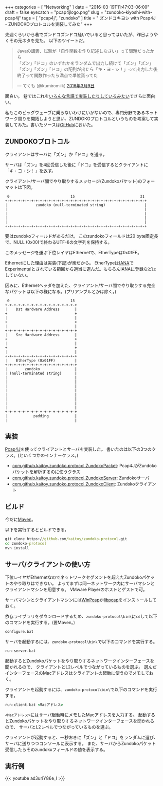 +++
categories = [ "Networking" ]
date = "2016-03-19T11:47:03-06:00"
draft = false
eyecatch = "pcap4jlogo.png"
slug = "zundoko-kiyoshi-with-pcap4j"
tags = [ "pcap4j", "zundoko" ]
title = " ズンドコキヨシ with Pcap4J - ZUNDOKOプロトコルを実装してみた"
+++

先週くらいから巷でズンドコズンドコ騒いでいると思ってはいたが、昨日ようやくその元ネタを見た。
以下のツイートだ。

<blockquote class="twitter-tweet" data-lang="ja"><p lang="ja" dir="ltr">Javaの講義、試験が「自作関数を作り記述しなさい」って問題だったから<br>「ズン」「ドコ」のいずれかをランダムで出力し続けて「ズン」「ズン」「ズン」「ズン」「ドコ」の配列が出たら「キ・ヨ・シ！」って出力した後終了って関数作ったら満点で単位貰ってた</p>&mdash; てくも (@kumiromilk) <a href="https://twitter.com/kumiromilk/status/707437861881180160">2016年3月9日</a></blockquote>
<script async src="//platform.twitter.com/widgets.js" charset="utf-8"></script>

面白い。
巷ではこれを[いろんな言語で実装したりしているみたい](http://qiita.com/shunsugai@github/items/971a15461de29563bf90)でさらに面白い。

私もこのビッグウェーブに乗らないわけにいかないので、専門分野であるネットワーク周りを開拓しようと思い、ZUNDOKOプロトコルというものを考案して実装してみた。書いたソースは[GitHub](https://github.com/kaitoy/zundoko-protocol)においた。

ZUNDOKOプロトコル
---------------
クライアントはサーバに「ズン」か「ドコ」を送る。

サーバは「ズン」を4回受信した後に「ドコ」を受信するとクライアントに「キ・ヨ・シ！」を返す。

クライアント/サーバ間でやり取りするメッセージ(Zundokoパケット)のフォーマットは下図。

```text
 0                            15                              31
+-+-+-+-+-+-+-+-+-+-+-+-+-+-+-+-+-+-+-+-+-+-+-+-+-+-+-+-+-+-+-+-+
|             zundoko (null-terminated string)                  |
|                                                               |
|                                                               |
|                                                               |
|                                                               |
+-+-+-+-+-+-+-+-+-+-+-+-+-+-+-+-+-+-+-+-+-+-+-+-+-+-+-+-+-+-+-+-+
```

要はzundokoフィールドがあるだけ。
このzundokoフィールドは20 byte固定長で、NULL (0x00)で終わるUTF-8の文字列を保持する。

このメッセージを運ぶ下位レイヤはEthernetで、EtherTypeは0x01FF。

Ethernetにした理由は実装(下記)が楽だから。
EtherTypeは[IANA](http://www.iana.org/assignments/ieee-802-numbers/ieee-802-numbers.xhtml#ieee-802-numbers-1)でExperimentalとされている範囲から適当に選んだ。もちろんIANAに登録などはしていない。

因みに、Ethernetヘッダを加えた、クライアント/サーバ間でやり取りする完全なパケットは以下の様になる。(プリアンブルとかは除く。)

```text
 0                            15
+-+-+-+-+-+-+-+-+-+-+-+-+-+-+-+-+
|    Dst Hardware Address       |
+                               +
|                               |
+                               +
|                               |
+-+-+-+-+-+-+-+-+-+-+-+-+-+-+-+-+
|    Src Hardware Address       |
+                               +
|                               |
+                               +
|                               |
+-+-+-+-+-+-+-+-+-+-+-+-+-+-+-+-+
|    EtherType (0x01FF)         |
+-+-+-+-+-+-+-+-+-+-+-+-+-+-+-+-+
|        zundoko                |
| (null-terminated string)      |
|                               |
|                               |
|                               |
|                               |
|                               |
|                               |
|                               |
|                               |
+-+-+-+-+-+-+-+-+-+-+-+-+-+-+-+-+
|            padding            |
|                               |
```

実装
----
[Pcap4J](https://github.com/kaitoy/pcap4j)を使ってクライアントとサーバを実装した。
書いたのは以下の3つのクラス。(といくつかのインナークラス。)

* [com.github.kaitoy.zundoko.protocol.ZundokoPacket](https://github.com/kaitoy/zundoko-protocol/tree/master/src/main/java/com/github/kaitoy/zundoko/protocol/ZundokoPacket.java): Pcap4JがZundokoパケットを解析するのに使うクラス
* [com.github.kaitoy.zundoko.protocol.ZundokoServer](https://github.com/kaitoy/zundoko-protocol/tree/master/src/main/java/com/github/kaitoy/zundoko/protocol/ZundokoServer.java): Zundokoサーバ
* [com.github.kaitoy.zundoko.protocol.ZundokoClient](https://github.com/kaitoy/zundoko-protocol/tree/master/src/main/java/com/github/kaitoy/zundoko/protocol/ZundokoClient.java): Zundokoクライアント

ビルド
------
今だに[Maven](https://maven.apache.org/)。

以下を実行するとビルドできる。

```cmd
git clone https://github.com/kaitoy/zundoko-protocol.git
cd zundoko-protocol
mvn install
```

サーバ/クライアントの使い方
-----------------------
下位レイヤがEthernetなのでネットワークセグメントを超えたZundokoパケットのやり取りはできない。
よってまずは同一ネットワーク内にサーバマシンとクライアントマシンを用意する。
VMware Playerのホストとゲストで可。

サーバマシンとクライアントマシンには[WinPcap](http://www.winpcap.org/)か[libpcap](http://www.tcpdump.org/)をインストールしておく。

依存ライブラリをダウンロードするため、`zundoko-protocol\bin\`に`cd`して以下のコマンドを実行する。(要Maven。)

```cmd
configure.bat
```

サーバを起動するには、`zundoko-protocol\bin\`で以下のコマンドを実行する。

```cmd
run-server.bat
```

起動するとZundokoパケットをやり取りするネットワークインターフェースを聞かれるので、
クライアントとL2レベルでつながっているものを選ぶ。
選んだインターフェースのMacアドレスはクライアントの起動に使うのでメモしておく。

クライアントを起動するには、`zundoko-protocol\bin\`で以下のコマンドを実行する。

```cmd
run-client.bat <Macアドレス>
```

`<Macアドレス>`にはサーバ起動時にメモしたMacアドレスを入力する。
起動するとZundokoパケットをやり取りするネットワークインターフェースを聞かれるので、
サーバとL2レベルでつながっているものを選ぶ。

クライアントが起動すると、一秒おきに「ズン」と「ドコ」をランダムに選び、
サーバに送りつつコンソールに表示する。
また、サーバからZundokoパケット受信したらそのzundokoフィールドの値を表示する。


実行例
-----

{{< youtube ad3u4Y86e_I >}}
